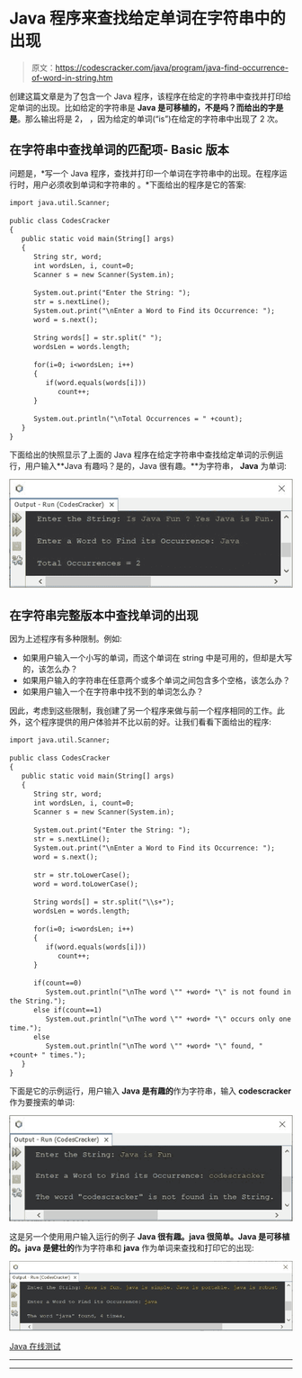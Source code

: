 # Java 程序来查找给定单词在字符串中的出现

> 原文：<https://codescracker.com/java/program/java-find-occurrence-of-word-in-string.htm>

创建这篇文章是为了包含一个 Java 程序，该程序在给定的字符串中查找并打印给定单词的出现。比如给定的字符串是 **Java 是可移植的，不是吗？**而给出的字是**是**。那么输出将是 2， ，因为给定的单词(“is”)在给定的字符串中出现了 2 次。

## 在字符串中查找单词的匹配项- Basic 版本

问题是，*写一个 Java 程序，查找并打印一个单词在字符串中的出现。在程序运行时，用户必须收到单词和字符串的 。*下面给出的程序是它的答案:

```
import java.util.Scanner;

public class CodesCracker
{
   public static void main(String[] args)
   {
      String str, word;
      int wordsLen, i, count=0;
      Scanner s = new Scanner(System.in);

      System.out.print("Enter the String: ");
      str = s.nextLine();
      System.out.print("\nEnter a Word to Find its Occurrence: ");
      word = s.next();

      String words[] = str.split(" ");
      wordsLen = words.length;

      for(i=0; i<wordsLen; i++)
      {
         if(word.equals(words[i]))
            count++;
      }

      System.out.println("\nTotal Occurrences = " +count);
   }
}
```

下面给出的快照显示了上面的 Java 程序在给定字符串中查找给定单词的示例运行，用户输入**Java 有趣吗？是的，Java 很有趣。**为字符串， **Java** 为单词:

![java find occurrence of given word in string](img/7ea13d4e05002bc90c6785ea68991a39.png)

## 在字符串完整版本中查找单词的出现

因为上述程序有多种限制。例如:

*   如果用户输入一个小写的单词，而这个单词在 string 中是可用的，但却是大写的，该怎么办？
*   如果用户输入的字符串在任意两个或多个单词之间包含多个空格，该怎么办？
*   如果用户输入一个在字符串中找不到的单词怎么办？

因此，考虑到这些限制，我创建了另一个程序来做与前一个程序相同的工作。此外，这个程序提供的用户体验并不比以前的好。让我们看看下面给出的程序:

```
import java.util.Scanner;

public class CodesCracker
{
   public static void main(String[] args)
   {
      String str, word;
      int wordsLen, i, count=0;
      Scanner s = new Scanner(System.in);

      System.out.print("Enter the String: ");
      str = s.nextLine();
      System.out.print("\nEnter a Word to Find its Occurrence: ");
      word = s.next();

      str = str.toLowerCase();
      word = word.toLowerCase();

      String words[] = str.split("\\s+");
      wordsLen = words.length;

      for(i=0; i<wordsLen; i++)
      {
         if(word.equals(words[i]))
            count++;
      }

      if(count==0)
         System.out.println("\nThe word \"" +word+ "\" is not found in the String.");
      else if(count==1)
         System.out.println("\nThe word \"" +word+ "\" occurs only one time.");
      else
         System.out.println("\nThe word \"" +word+ "\" found, " +count+ " times.");
   }
}
```

下面是它的示例运行，用户输入 **Java 是有趣的**作为字符串，输入 **codescracker** 作为要搜索的单词:

![print occurrence of given word in given string java](img/cafeef4016cb7b18aa21e01b2b667c8b.png)

这是另一个使用用户输入运行的例子 **Java 很有趣。java 很简单。Java 是可移植的。java 是健壮的**作为字符串和 **java** 作为单词来查找和打印它的出现:

![java print occurrence of word in string](img/56461f2989641063a35e8156494099a9.png)

[Java 在线测试](/exam/showtest.php?subid=1)

* * *

* * *